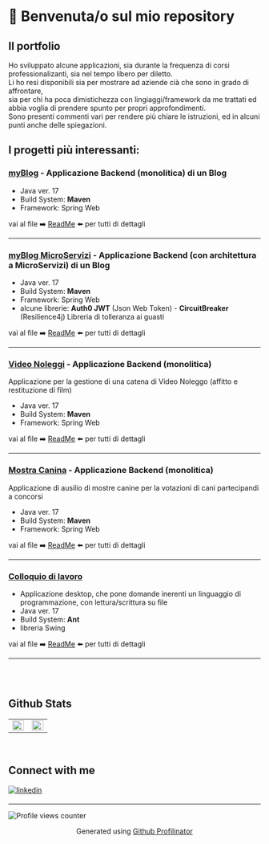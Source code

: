 # 👋 Benvenuta/o sul mio repository

## Il portfolio
Ho sviluppato alcune applicazioni, sia durante la frequenza di corsi professionalizanti, sia nel tempo libero per diletto.  
Li ho resi disponibili sia per mostrare ad aziende cià che sono in grado di affrontare,  
sia per chi ha poca dimistichezza con lingiaggi/framework da me trattati ed abbia voglia di prendere spunto per propri approfondimenti.  
Sono presenti commenti vari per rendere più chiare le istruzioni, ed in alcuni punti anche delle spiegazioni.

## I progetti più interessanti:

### [myBlog](https://github.com/CiccioFr/myblog) - Applicazione Backend (monolitica) di un Blog
- Java ver. 17
- Build System: **Maven**
- Framework: Spring Web

vai al file ➡️ [ReadMe](https://github.com/CiccioFr/myblog/blob/master/ReadMe.md) ⬅️ per tutti di dettagli

---


### [myBlog MicroServizi](https://github.com/CiccioFr/MicroServizi) - Applicazione Backend (con architettura a MicroServizi) di un Blog
- Java ver. 17
- Build System: **Maven**
- Framework: Spring Web
- alcune librerie: **Auth0 JWT** (Json Web Token) - **CircuitBreaker** (Resilience4j) Libreria di tolleranza ai guasti

vai al file ➡️ [ReadMe](https://github.com/CiccioFr/MicroServizi/blob/master/ReadMe.md) ⬅️ per tutti di dettagli

---


### [Video Noleggi](https://github.com/CiccioFr/videoNoleggi) - Applicazione Backend (monolitica)
Applicazione per la gestione di una catena di Video Noleggo (affitto e restituzione di film)
- Java ver. 17
- Build System: **Maven**
- Framework: Spring Web

vai al file ➡️ [ReadMe](https://github.com/CiccioFr/videoNoleggi/blob/main/ReadMe.md) ⬅️ per tutti di dettagli

---


### [Mostra Canina](https://github.com/CiccioFr/MostraCanina_JavaSpring) - Applicazione Backend (monolitica)
Applicazione di ausilio di mostre canine per la votazioni di cani partecipandi a concorsi
- Java ver. 17
- Build System: **Maven**
- Framework: Spring Web

vai al file ➡️ [ReadMe](https://github.com/CiccioFr/MostraCanina_JavaSpring/blob/master/ReadMe.md) ⬅️ per tutti di dettagli

---


### [Colloquio di lavoro](https://github.com/CiccioFr/ColloquioDiLavoro)
- Applicazione desktop, che pone domande inerenti un linguaggio di programmazione, con lettura/scrittura su file
- Java ver. 17
- Build System: **Ant**
- libreria Swing

vai al file ➡️ [ReadMe](https://github.com/CiccioFr/ColloquioDiLavoro/blob/master/ReadMe.md) ⬅️ per tutti di dettagli

---


<br/>  

<!--
## Languages and Tools  
<div align="center">  
<a href="https://en.wikipedia.org/wiki/HTML5" target="_blank"><img style="margin: 10px" src="https://profilinator.rishav.dev/skills-assets/html5-original-wordmark.svg" alt="HTML5" height="25" /></a>  
<a href="https://www.javascript.com/" target="_blank"><img style="margin: 10px" src="https://profilinator.rishav.dev/skills-assets/javascript-original.svg" alt="JavaScript" height="25" /></a>  
<a href="https://www.docker.com/" target="_blank"><img style="margin: 10px" src="https://profilinator.rishav.dev/skills-assets/docker-original-wordmark.svg" alt="Docker" height="25" /></a>  
<a href="https://www.mysql.com/" target="_blank"><img style="margin: 10px" src="https://profilinator.rishav.dev/skills-assets/mysql-original-wordmark.svg" alt="MySQL" height="25" /></a>  
<a href="https://www.php.net/" target="_blank"><img style="margin: 10px" src="https://profilinator.rishav.dev/skills-assets/php-original.svg" alt="PHP" height="25" /></a>  
<a href="https://www.typescriptlang.org/" target="_blank"><img style="margin: 10px" src="https://profilinator.rishav.dev/skills-assets/typescript-original.svg" alt="TypeScript" height="25" /></a>  
<a href="https://www.w3schools.com/css/" target="_blank"><img style="margin: 10px" src="https://profilinator.rishav.dev/skills-assets/css3-original-wordmark.svg" alt="CSS3" height="25" /></a>  
<a href="https://docs.microsoft.com/en-us/dotnet/csharp/" target="_blank"><img style="margin: 10px" src="https://profilinator.rishav.dev/skills-assets/csharp-original.svg" alt="C#" height="25" /></a>  
<a href="https://www.java.com/" target="_blank"><img style="margin: 10px" src="https://profilinator.rishav.dev/skills-assets/java-original-wordmark.svg" alt="Java" height="25" /></a>  
<a href="https://docs.microsoft.com/en-us/dotnet/desktop/wpf/xaml/" target="_blank"><img style="margin: 10px" src="https://profilinator.rishav.dev/skills-assets/xaml.png" alt="XAML" height="25" /></a>  
<a href="https://getbootstrap.com/docs/3.4/javascript/" target="_blank"><img style="margin: 10px" src="https://profilinator.rishav.dev/skills-assets/bootstrap-plain.svg" alt="Bootstrap" height="25" /></a>  
<a href="https://angular.io/" target="_blank"><img style="margin: 10px" src="https://profilinator.rishav.dev/skills-assets/angularjs-original.svg" alt="Angular" height="25" /></a>  
<a href="https://www.postgresql.org/" target="_blank"><img style="margin: 10px" src="https://profilinator.rishav.dev/skills-assets/postgresql-original-wordmark.svg" alt="PostgreSQL" height="25" /></a>  
<a href="https://docs.spring.io/spring-framework/docs/3.0.x/reference/expressions.html#:~:text=The%20Spring%20Expression%20Language%20(SpEL,and%20basic%20string%20templating%20functionality." target="_blank"><img style="margin: 10px" src="https://profilinator.rishav.dev/skills-assets/springio-icon.svg" alt="Spring" height="25" /></a>  
<a href="https://kafka.apache.org/" target="_blank"><img style="margin: 10px" src="https://profilinator.rishav.dev/skills-assets/apache_kafka-icon.svg" alt="Kafka" height="25" /></a>  
<a href="https://cassandra.apache.org/_/index.html" target="_blank"><img style="margin: 10px" src="https://profilinator.rishav.dev/skills-assets/apache_cassandra-icon.svg" alt="Cassandra" height="25" /></a>  
<a href="https://mariadb.org/" target="_blank"><img style="margin: 10px" src="https://profilinator.rishav.dev/skills-assets/mariadb.png" alt="Maria DB" height="25" /></a>  
</div>  
-->
<br/>  


## Github Stats  
<table><tr><td valign="top" width="50%">

<img src="https://github-readme-stats.vercel.app/api?username=cicciofr&show_icons=true&count_private=true&hide_border=true" align="left" style="width: 100%" />

</td><td valign="top" width="50%">

<img src="https://github-readme-stats.vercel.app/api/top-langs/?username=cicciofr&hide_border=true&layout=compact" align="left" style="width: 100%" />

</td></tr></table>  

<br/>  


## Connect with me  
<a href="https://www.linkedin.com/in/francesco-ribatti/" target="_blank">
<img src=https://img.shields.io/badge/linkedin-%231E77B5.svg?&style=for-the-badge&logo=linkedin&logoColor=white alt=linkedin style="margin-bottom: 5px;" /> </a>

----
![Profile views counter](https://komarev.com/ghpvc/?username=CiccioFr&&style=flat-square)

<div align="center">Generated using <a href="https://profilinator.rishav.dev/" target="_blank">Github Profilinator</a></div>


<!--
**CiccioFr/CiccioFr** is a ✨ _special_ ✨ repository because its `README.md` (this file) appears on your GitHub profile.

Here are some ideas to get you started:

- 🔭 I’m currently working on ...
- 🌱 I’m currently learning ...
- 👯 I’m looking to collaborate on ...
- 🤔 I’m looking for help with ...
- 💬 Ask me about ...
- 📫 How to reach me: ...
- 😄 Pronouns: ...
- ⚡ Fun fact: ...
-->
